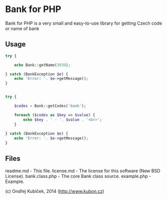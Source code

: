 Bank for PHP
================================

Bank for PHP is a very small and easy-to-use library for getting Czech code or name of bank

Usage
-----
```php
try {

	echo Bank::getName(3030);

} catch (BankException $e) {
	echo 'Error: '. $e->getMessage();
}


try {

	$codes = Bank::getCodes('bank');

	foreach ($codes as $key => $value) {
		echo $key . ' - '. $value . '<br>';
	}
	
} catch (BankException $e) {
	echo 'Error: '. $e->getMessage();
}
```

Files
-----
readme.md        - This file.
license.md       - The license for this software (New BSD License).
bank.class.php   - The core Bank class source.
example.php      - Example.


(c) Ondřej Kubíček, 2014 (http://www.kubon.cz)